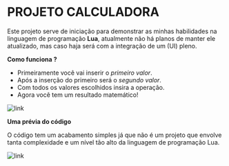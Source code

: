 # PROJETO CALCULADORA

Este projeto serve de iniciação para demonstrar as minhas habilidades na linguagem de programação **Lua**,
atualmente não há planos de manter ele atualizado, mas caso haja será com a integração de um (UI) pleno.

**Como funciona ?**
- Primeiramente você vai inserir o *primeiro valor*.
- Após a inserção do primeiro será o *segundo valor*.
- Com todos os valores escolhidos insira a operação.
- Agora você tem um resultado matemático!

![link](https://imgur.com/apgwri2.png)

**Uma prévia do código**

O código tem um acabamento simples já que não é um projeto que envolve
tanta complexidade e um nível tão alto da linguagem de programação Lua.

![link](https://imgur.com/DzKIBN3.png)
